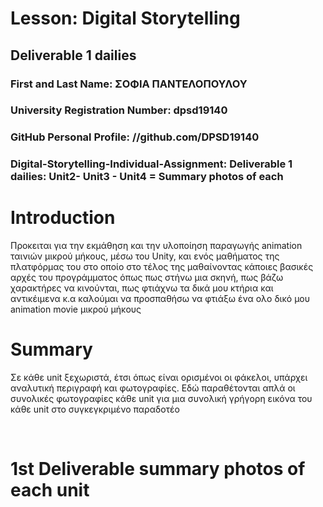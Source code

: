 # Lesson: Digital Storytelling

## Deliverable 1 dailies

### First and Last Name: ΣΟΦΙΑ ΠΑΝΤΕΛΟΠΟΥΛΟΥ
### University Registration Number: dpsd19140
### GitHub Personal Profile: //github.com/DPSD19140
### Digital-Storytelling-Individual-Assignment: Deliverable 1 dailies: Unit2- Unit3 - Unit4 = Summary photos of each 

# Introduction
<p> Προκειται για την εκμάθηση και την υλοποίηση παραγωγής animation ταινιών μικρού μήκους,
μέσω του Unity, και ενός μαθήματος της πλατφόρμας του στο οποίο στο τέλος της μαθαίνοντας κάποιες βασικές αρχές του προγράμματος όπως πως στήνω μια σκηνή, πως βάζω χαρακτήρες να κινούνται, πως φτιάχνω τα δικά μου κτήρια και αντικέιμενα κ.α καλούμαι να προσπαθήσω να φτιάξω ένα ολο δικό μου animation movie μικρού μήκους </p>


# Summary
<p> Σε κάθε unit ξεχωριστά, έτσι όπως είναι ορισμένοι οι φάκελοι, υπάρχει αναλυτική περιγραφή και φωτογραφίες.
Εδώ παραθέτονται απλά οι συνολικές φωτογραφίες κάθε unit για μια συνολική γρήγορη εικόνα του κάθε unit στο συγκεγκριμένο παραδοτέο</p>
<br>

# 1st Deliverable summary photos of each unit 




